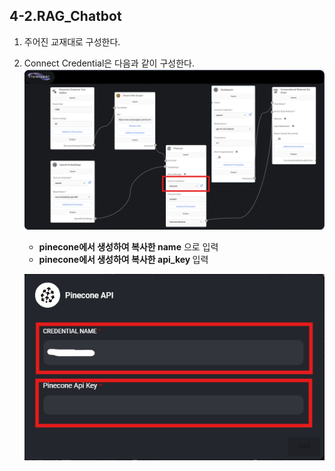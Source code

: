 ## 4-2.RAG_Chatbot
1. 주어진 교재대로 구성한다.
2. Connect Credential은 다음과 같이 구성한다.
![1.jpg](../doc/img/04/04_1.png)
   <br>
   - <b>pinecone에서 생성하여 복사한 name</b> 으로 입력
   - <b>pinecone에서 생성하여 복사한 api_key </b> 입력    

   ![2.jpg](../doc/img/04/04_2.png)
 

<br><br><br>
